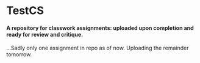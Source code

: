 # TestCS

#### A repository for classwork assignments: uploaded upon completion and ready for review and critique.

...Sadly only one assignment in repo as of now.
   Uploading the remainder tomorrow.
